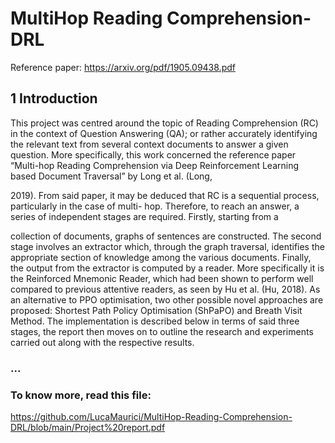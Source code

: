 # MultiHop Reading Comprehension-DRL

Reference paper: https://arxiv.org/pdf/1905.09438.pdf

## 1 Introduction
This project was centred around the topic of Reading Comprehension (RC) in the context of Question
Answering (QA); or rather accurately identifying the relevant text from several context documents to
answer a given question. More specifically, this work concerned the reference paper “Multi-hop Reading
Comprehension via Deep Reinforcement Learning based Document Traversal” by Long et al. (Long,

2019). From said paper, it may be deduced that RC is a sequential process, particularly in the case of multi-
hop. Therefore, to reach an answer, a series of independent stages are required. Firstly, starting from a

collection of documents, graphs of sentences are constructed. The second stage involves an extractor
which, through the graph traversal, identifies the appropriate section of knowledge among the various
documents. Finally, the output from the extractor is computed by a reader. More specifically it is the
Reinforced Mnemonic Reader, which had been shown to perform well compared to previous attentive
readers, as seen by Hu et al. (Hu, 2018).
As an alternative to PPO optimisation, two other possible novel approaches are proposed: Shortest Path
Policy Optimisation (ShPaPO) and Breath Visit Method.
The implementation is described below in terms of said three stages, the report then moves on to outline
the research and experiments carried out along with the respective results.

### ...

### To know more, read this file:
https://github.com/LucaMaurici/MultiHop-Reading-Comprehension-DRL/blob/main/Project%20report.pdf
